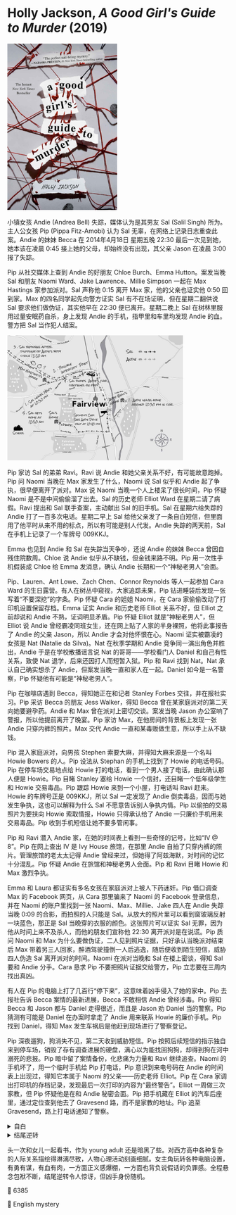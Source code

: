 # Holly Jackson, <i>A Good Girl's Guide to Murder</i> (2019)

<img src=images/2019_cover.jpg width=250/>

小镇女孩 Andie (Andrea Bell) 失踪，媒体认为是其男友 Sal (Salil Singh) 所为。主人公女孩 Pip (Pippa Fitz-Amobi) 认为 Sal 无辜，在网络上记录日志重查此案。Andie 的妹妹 Becca 在 2014年4月18日 星期五晚 22:30 最后一次见到她，她本该在凌晨 0:45 接上她的父母，却始终没有出现，其父亲 Jason 在凌晨 3:00 报了失踪。

Pip 从社交媒体上查到 Andie 的好朋友 Chloe Burch、Emma Hutton。案发当晚 Sal 和朋友 Naomi Ward、Jake Lawrence、Millie Simpson 一起在 Max Hastings 家参加派对。Sal 声称他 0:15 离开 Max 家，他的父亲也证实他 0:50 回到家。Max 的四名同学起先向警方证实 Sal 有不在场证明，但在星期二翻供说 Sal 要求他们做伪证，其实他早在 22:30 便已离开。星期二晚上 Sal 在树林里服用过量安眠药自杀，身上发现 Andie 的手机，指甲里和车里均发现 Andie 的血。警方把 Sal 当作犯人结案。

<img src=images/2019_map.jpg width=400/>

Pip 家访 Sal 的弟弟 Ravi。Ravi 说 Andie 和她父亲关系不好，有可能故意跑掉。Pip 问 Naomi 当晚在 Max 家发生了什么，Naomi 说 Sal 似乎和 Andie 起了争执，很早便离开了派对。Max 说 Naomi 当晚一个人上楼呆了很长时间，Pip 怀疑 Naomi 是不是中间偷偷溜了出去。Sal 的历史老师 Elliot Ward 在星期二请了病假。Ravi 提出和 Sal 联手查案，主动献出 Sal 的旧手机。Sal 在星期六给失踪的 Andie 打了一百多次电话。星期二早上 Sal 给他父亲发了一条自白短信，但里面用了他平时从来不用的标点，所以有可能是别人代发。Andie 失踪的两天前，Sal 在手机上记录了一个车牌号 009KKJ。

Emma 也见到 Andie 和 Sal 在失踪当天争吵，还说 Andie 的妹妹 Becca 曾因自残住院数周。Chloe 说 Andie 似乎从不缺钱，但金钱来路不明。Pip 用一次性手机假装成 Chloe 给 Emma 发消息，确认 Andie 长期和一个“神秘老男人”会面。

Pip、Lauren、Ant Lowe、Zach Chen、Connor Reynolds 等人一起参加 Cara Ward 的生日露营。有人在树丛中窥视，大家追踪未果，Pip 钻进睡袋后发现一张写着“不要深挖”的字条。Pip 怀疑 Cara 的姐姐 Naomi，在 Cara 家偷偷改动了打印机设置保留存档。Emma 证实 Andie 和历史老师 Elliot 关系不好，但 Elliot 之前却说和 Andie 不熟，证词明显矛盾。Pip 怀疑 Elliot 就是“神秘老男人”，但 Elliot 说 Andie 曾经霸凌同班女生，还在网上贴了人家的半身裸照，他将此事报告了 Andie 的父亲 Jason，所以 Andie 才会对他怀恨在心。Naomi 证实被霸凌的女孩是 Nat (Natalie da Silva)。Nat 在秋季学期和 Andie 竞争同一演出角色并胜出，Andie 于是在学校散播谣言说 Nat 的哥哥——学校看门人 Daniel 和自己有性关系，致使 Nat 退学，后来还因打人而短暂入狱。Pip 和 Ravi 找到 Nat。Nat 承认自己确实想杀了 Andie，但案发当晚一直和家人在一起。Daniel 如今是一名警察，Pip 怀疑他有可能是“神秘老男人”。

Pip 在咖啡店遇到 Becca，得知她正在和记者 Stanley Forbes 交往，并在报社实习。Pip 采访 Becca 的朋友 Jess Walker，得知 Becca 曾在某家庭派对的第二天向她要避孕药。Andie 和 Max 曾在派对上密切交谈。案发当晚 Jason 办公室响了警报，所以他提前离开了晚宴。Pip 家访 Max，在他房间的背景板上发现一张 Andie 只穿内裤的照片。Max 交代 Andie 一直和某毒贩做生意，所以手上从不缺钱。

Pip 混入家庭派对，向男孩 Stephen 索要大麻，并得知大麻来源是一个名叫 Howie Bowers 的人。Pip 设法从 Stephan 的手机上找到了 Howie 的电话号码。Pip 在停车场交易地点给 Howie 打的电话，看到一个男人接了电话，由此确认那人便是 Howie。Pip 目睹 Stanley 塞给 Howie 一个信封，还目睹一个低年级学生和 Howie 交易毒品。Pip 跟踪 Howie 来到一个小屋，打电话叫 Ravi 赶来。Howie 的车牌号正是 009KKJ，所以 Sal 一定发现了 Andie 倒卖毒品，因而与她发生争执，这也可以解释为什么 Sal 不愿意告诉别人争执内情。Pip 以偷拍的交易照片为要挟向 Howie 索取情报，Howie 只得承认给了 Andie 一只廉价手机用来交易毒品。Pip 收到手机短信让她不要多管闲事。

Pip 和 Ravi 潜入 Andie 家，在她的时间表上看到一些奇怪的记号，比如“IV @ 8”。Pip 在网上查出 IV 是 Ivy House 旅馆，在那里 Andie 自拍了只穿内裤的照片。管理旅馆的老太太记得 Andie 曾经来过，但她得了阿兹海默，对时间的记忆十分混乱。Pip 怀疑 Andie 在旅馆和神秘老男人会面。Pip 和 Ravi 目睹 Howie 和 Max 激烈争执。

Emma 和 Laura 都证实有多名女孩在家庭派对上被人下药迷奸。Pip 借口调查 Max 的 Facebook 网页，从 Cara 那里骗来了 Naomi 的 Facebook 登录信息，并在 Naomi 的账户里找到一张 Naomi、Max、Millie、Jake 四人在 Andie 失踪当晚 0:09 的合影，而拍照的人只能是 Sal。从放大的照片里可以看到窗玻璃反射一块蓝色，那正是 Sal 当晚穿的衣服的颜色。这张照片可以证实 Sal 无罪，因为他从时间上来不及杀人，而他的朋友们宣称他 22:30 离开派对是在说谎。Pip 质问 Naomi 和 Max 为什么要做伪证，二人见到照片证据，只好承认当晚派对结束后 Max 带着另三人回家，醉酒驾驶撞倒一人后逃逸，随后便收到陌生短信，威胁四人伪造 Sal 离开派对的时间。Naomi 在派对当晚和 Sal 在楼上密谈，得知 Sal 要和 Andie 分手。Cara 恳求 Pip 不要把照片证据交给警方，Pip 立志要在三周内找出真凶。

有人在 Pip 的电脑上打了几百行“停下来”，这意味着凶手侵入了她的家中。Pip 去报社告诉 Becca 案情的最新进展，Becca 不敢相信 Andie 曾经涉毒。Pip 得知 Becca 和 Jason 都与 Daniel 走得很近，而且是 Jason 劝 Daniel 当的警察。Pip 猜测有可能是 Daniel 在办案时拿走了 Andie 用来联系 Howie 的廉价手机。Pip 找到 Daniel，得知 Max 发生车祸后是他赶到现场进行了警察登记。

Pip 深夜遛狗，狗消失不见，第二天收到威胁短信。Pip 按照后续短信的指示独自来到停车场，销毁了存有调查进展的硬盘，满心以为能找回狗狗，却得到狗在河中溺死的悲报。Pip 暗中留了案情备份，化悲痛为力量和 Ravi 继续追查。Naomi 的手机坏了，用一个临时手机给 Pip 打电话，Pip 意识到来电号码在 Andie 的时间表上出现过，得知它本属于 Naomi 的父亲——历史老师 Elliot。Pip 在 Cara 家调出打印机的存档记录，发现最后一次打印的内容为“最终警告”。Elliot 一周做三次家教，但 Pip 怀疑他是在和 Andie 秘密会面。Pip 把手机藏在 Elliot 的汽车后座里，通过定位查到他去了 Gravesend 路，而不是家教的地址。Pip 追至 Gravesend，路上打电话通知了警察。

<details><summary>自白</summary>
Elliot 和 Andie 在旅馆上床。Elliot 一度想要分手，但 Andie 威胁要在教室张贴裸照，所以未能如愿。星期五晚上 Andie 来找 Elliot，不慎头撞在桌子上神智不清，Elliot 去拿急救包，回来发现 Andie 消失不见。Elliot 得知 Andie 失踪，为了洗脱嫌疑决定嫁祸给 Sal。Elliot 偷看了 Naomi 的日记得知 Max 开车撞人，以此要挟四人做伪证。Elliot 逼迫 Sal 服下过量安眠药，并用他的手机发送了假的自白短信。

Elliot 在 7 月底见到了失忆的 Andie，把她带到 Gravesend 房子阁楼。Pip 问起狗狗的事情，Elliot 却说不知。Pip 来到阁楼，见到被囚禁的女孩。女孩自称是 Andie，但 Pip 却发现她不是！
</details>

<details><summary>结尾逆转</summary>
Elliot 误将另一名走失女孩认作 Andie，囚禁在 Gravesend 阁楼。Pip 注意到威胁短信有两种不同的口吻，一种称其为 Pip，一种称其为“蠢猪”，所以真凶除了 Elliot 之外另有其人。Max 在 2014 年下药迷奸了 Becca。当晚 Becca 从 Andie 留在家中的廉价手机上得知是她给 Max 提供了迷药，导致自己被迷奸，于是在 Andie 回家后与其发生激烈争执。Andie 脑部本有损伤，被 Becca 推倒后呕吐不止，直至死亡。Becca 将 Andie 的尸体藏在化粪池中。
</details>

头一次和女儿一起看书，作为 young adult 还是暗黑了些。对西方高中各种复杂的人际关系描绘得淋漓尽致，人物心理活动刻画细腻。女主角玩转各种电脑设置，有勇有谋，有血有肉，一方面正义感爆棚，一方面也背负说假话的负罪感。全程悬念包袱不断，结尾逆转令人惊讶，但凶手身份随机。

:link: 6385

:file_folder: English mystery
